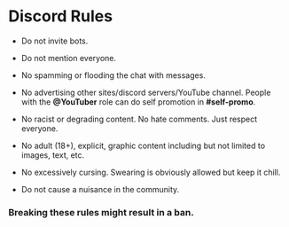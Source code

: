 # Discord Rules

* Do not invite bots.
* Do not mention everyone.
* No spamming or flooding the chat with messages.
* No advertising other sites/discord servers/YouTube channel. People with the **@YouTuber** role can do self promotion in  **#self-promo**.

* No racist or degrading content. No hate comments. Just respect everyone.
* No adult (18+), explicit, graphic content including but not limited to images, text, etc. 
* No excessively cursing. Swearing is obviously allowed but keep it chill.
* Do not cause a nuisance in the community.

### **Breaking these rules might result in a ban.**
